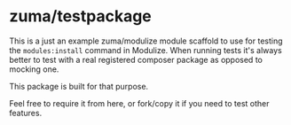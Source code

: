 # zuma/testpackage

This is a just an example zuma/modulize module scaffold to use for testing the `modules:install` command in Modulize. When running tests it's always better to test with a real registered composer package as opposed to mocking one.

This package is built for that purpose.

Feel free to require it from here, or fork/copy it if you need to test other features.
